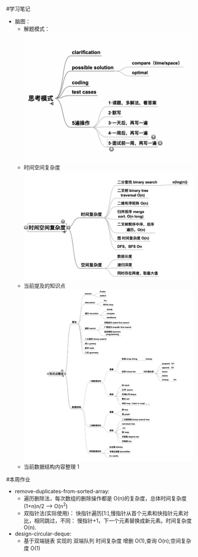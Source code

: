 #学习笔记
- 脑图：
    - 解题模式：![](think.png)
    - 时间空间复杂度 ![](time.png)
    - 当前提及的知识点 ![](knowledge.png)
    - 当前数据结构内容整理 1[](mynote.png)

#本周作业
- remove-duplicates-from-sorted-array:
    - 遍历删除法，每次数组的删除操作都是 O(n)的复杂度，总体时间复杂度 (1+n)n/2 --> O(n<sup>2</sup>)
    - 双指针法(实际使用)： 快指针遍历[1:],慢指针从首个元素和快指针元素对比，相同跳过，不同： 慢指针+1，下一个元素替换成新元素。时间复杂度 O(n).
- design-circular-deque:
    - 基于双端链表 实现的 双端队列 时间复杂度 增删 O(1),查询 O(n);空间复杂度 O(1)
